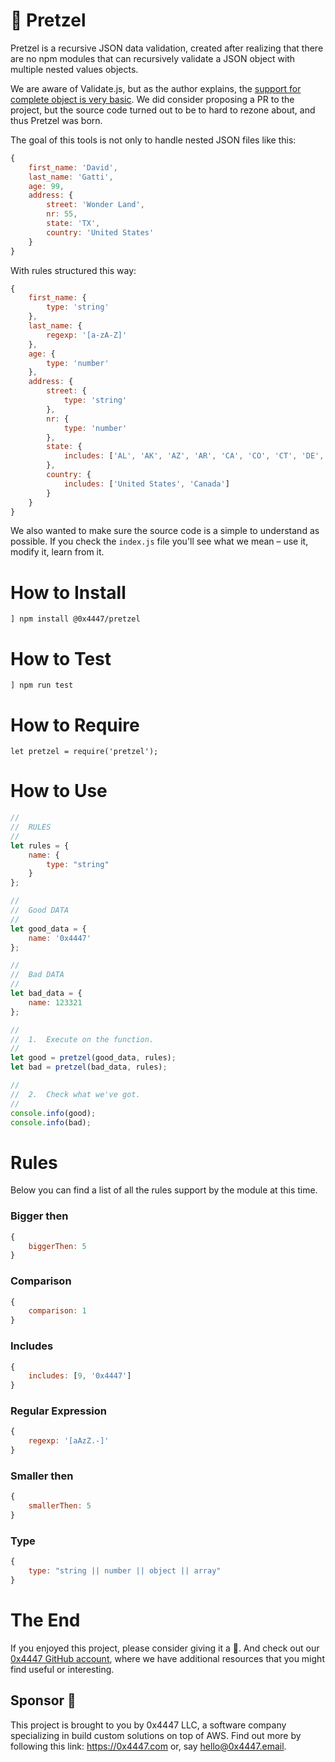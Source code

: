 # 🥨 Pretzel

Pretzel is a recursive JSON data validation, created after realizing that there are no npm modules that can recursively validate a JSON object with multiple nested values objects.

We are aware of Validate.js, but as the author explains, the [support for complete object is very basic](https://validatejs.org/#validate-nested). We did consider proposing a PR to the project, but the source code turned out to be to hard to rezone about, and thus Pretzel was born.

The goal of this tools is not only to handle nested JSON files like this:

```javascript
{
	first_name: 'David',
	last_name: 'Gatti',
	age: 99,
	address: {
		street: 'Wonder Land',
		nr: 55,
		state: 'TX',
		country: 'United States'
	}
}
```

With rules structured this way:

```javascript
{
	first_name: {
		type: 'string'
	},
	last_name: {
		regexp: '[a-zA-Z]'
	},
	age: {
		type: 'number'
	},
	address: {
		street: {
			type: 'string'
		},
		nr: {
			type: 'number'
		},
		state: {
			includes: ['AL', 'AK', 'AZ', 'AR', 'CA', 'CO', 'CT', 'DE', 'DC', 'FL', 'GA', 'HI', 'ID', 'IL', 'IN', 'IA', 'KS', 'KY', 'LA', 'ME', 'MD', 'MA', 'MI', 'MN', 'MS', 'MO', 'MT', 'NE', 'NV', 'NH', 'NJ', 'NM', 'NY', 'NC', 'ND', 'OH', 'OK', 'OR', 'PA', 'RI', 'SC', 'SD', 'TN', 'TX', 'UT', 'VT', 'VA', 'WA', 'WV', 'WI', 'WY']
		},
		country: {
			includes: ['United States', 'Canada']
		}
	}
}
```

We also wanted to make sure the source code is a simple to understand as possible. If you check the `index.js` file you'll see what we mean – use it, modify it, learn from it.

# How to Install

```
] npm install @0x4447/pretzel
```

# How to Test

```
] npm run test
```

# How to Require

```
let pretzel = require('pretzel');
```

# How to Use

```javascript
//
//	RULES
//
let rules = {
	name: {
		type: "string"
	}
};

//
//	Good DATA
//
let good_data = {
	name: '0x4447'
};

//
//	Bad DATA
//
let bad_data = {
	name: 123321
};

//
//	1.	Execute on the function.
//
let good = pretzel(good_data, rules);
let bad = pretzel(bad_data, rules);

//
//	2.	Check what we've got.
//
console.info(good);
console.info(bad);

```
# Rules

Below you can find a list of all the rules support by the module at this time.

### Bigger then

```javascript
{
	biggerThen: 5
}
```

### Comparison

```javascript
{
	comparison: 1
}
```

### Includes

```javascript
{
	includes: [9, '0x4447']
}
```

### Regular Expression

```javascript
{
	regexp: '[aAzZ.-]'
}
```

### Smaller then

```javascript
{
	smallerThen: 5
}
```

### Type

```javascript
{
	type: "string || number || object || array"
}
```

# The End

If you enjoyed this project, please consider giving it a 🌟. And check out our [0x4447 GitHub account](https://github.com/0x4447), where we have additional resources that you might find useful or interesting.

## Sponsor 🎊

This project is brought to you by 0x4447 LLC, a software company specializing in build custom solutions on top of AWS. Find out more by following this link: https://0x4447.com or, say [hello@0x4447.email](mailto:hello@0x4447.email?Subject=Hello%20From%20Repo&Body=Hi%2C%0A%0AMy%20name%20is%20NAME%2C%20and%20I%27d%20like%20to%20get%20in%20touch%20with%20someone%20at%200x4447.%0A%0AI%27d%20like%20to%20discuss%20the%20following%20topics%3A%0A%0A-%20LIST_OF_TOPICS_TO_DISCUSS%0A%0ASome%20useful%20information%3A%0A%0A-%20My%20full%20name%20is%3A%20FIRST_NAME%20LAST_NAME%0A-%20My%20time%20zone%20is%3A%20TIME_ZONE%0A-%20My%20working%20hours%20are%20from%3A%20TIME%20till%20TIME%0A-%20My%20company%20name%20is%3A%20COMPANY%20NAME%0A-%20My%20company%20website%20is%3A%20https%3A%2F%2F%0A%0ABest%20regards.).
